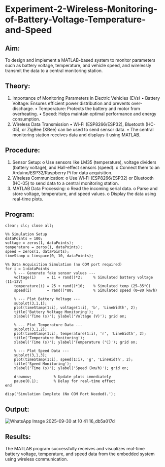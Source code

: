 # Experiment-2-Wireless-Monitoring-of-Battery-Voltage-Temperature-and-Speed

## Aim:
To design and implement a MATLAB-based system to monitor parameters such as battery voltage, temperature, and vehicle speed, and wirelessly transmit the data to a central monitoring station.
 
## Theory:
1. Importance of Monitoring Parameters in Electric Vehicles (EVs)
•	Battery Voltage: Ensures efficient power distribution and prevents over-discharge.
•	Temperature: Protects the battery and motor from overheating.
•	Speed: Helps maintain optimal performance and energy consumption.
2. Wireless Data Transmission
•	Wi-Fi (ESP8266/ESP32), Bluetooth (HC-05), or ZigBee (XBee) can be used to send sensor data.
•	The central monitoring station receives data and displays it using MATLAB.
 
## Procedure:
1.	Sensor Setup:
o	Use sensors like LM35 (temperature), voltage dividers (battery voltage), and Hall-effect sensors (speed).
o	Connect them to an Arduino/ESP32/Raspberry Pi for data acquisition.
2.	Wireless Communication:
o	Use Wi-Fi (ESP8266/ESP32) or Bluetooth (HC-05) to send data to a central monitoring station.
3.	MATLAB Data Processing:
o	Read the incoming serial data.
o	Parse and store voltage, temperature, and speed values.
o	Display the data using real-time plots.
 
## Program:
```
clear; clc; close all;

%% Simulation Setup
dataPoints = 100;
voltage = zeros(1, dataPoints);
temperature = zeros(1, dataPoints);
speed = zeros(1, dataPoints);
timeStamp = linspace(0, 10, dataPoints);

%% Data Acquisition Simulation (no COM port required)
for i = 1:dataPoints
    % --- Generate fake sensor values ---
    voltage(i)     = 11 + rand()*2;     % Simulated battery voltage (11–13V)
    temperature(i) = 25 + rand()*10;    % Simulated temp (25–35°C)
    speed(i)       = rand()*80;         % Simulated speed (0–80 km/h)
    
    % --- Plot Battery Voltage ---
    subplot(3,1,1);
    plot(timeStamp(1:i), voltage(1:i), 'b', 'LineWidth', 2);
    title('Battery Voltage Monitoring');
    xlabel('Time (s)'); ylabel('Voltage (V)'); grid on;
    
    % --- Plot Temperature Data ---
    subplot(3,1,2);
    plot(timeStamp(1:i), temperature(1:i), 'r', 'LineWidth', 2);
    title('Temperature Monitoring');
    xlabel('Time (s)'); ylabel('Temperature (°C)'); grid on;
    
    % --- Plot Speed Data ---
    subplot(3,1,3);
    plot(timeStamp(1:i), speed(1:i), 'g', 'LineWidth', 2);
    title('Speed Monitoring');
    xlabel('Time (s)'); ylabel('Speed (km/h)'); grid on;
    
    drawnow;          % Update plots immediately
    pause(0.1);       % Delay for real-time effect
end

disp('Simulation Complete (No COM Port Needed).');
```
## Output:
![WhatsApp Image 2025-09-30 at 10 41 16_db5a017d](https://github.com/user-attachments/assets/da8d8cfa-c9ca-4fc6-af18-3201b0183d37)

 
## Results:
The MATLAB program successfully receives and visualizes real-time battery voltage, temperature, and speed data from the embedded system using wireless communication.

